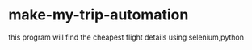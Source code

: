# make-my-trip-automation

this program will find the cheapest flight details using selenium,python 
